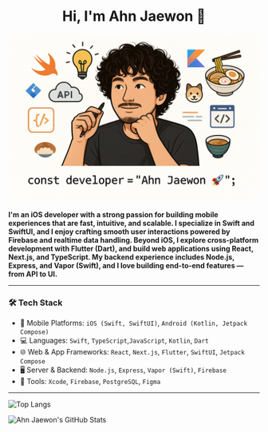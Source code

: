 <h1 align="center">Hi, I'm Ahn Jaewon 👋</h1>

<p align="center">
  <img src="https://raw.githubusercontent.com/Ahn-Jwon/Ahn-Jwon/main/ahn-jaewon-dev.png" width="600" alt="Ahn Jaewon Developer Illustration" />
</p>

<p align="left">
<b>
I'm an iOS developer with a strong passion for building mobile experiences that are fast, intuitive, and scalable.
I specialize in Swift and SwiftUI, and I enjoy crafting smooth user interactions powered by Firebase and realtime data handling.
Beyond iOS, I explore cross-platform development with Flutter (Dart), and build web applications using React, Next.js, and TypeScript.
My backend experience includes Node.js, Express, and Vapor (Swift), and I love building end-to-end features — from API to UI.
</b>
</p>


---

### 🛠️ Tech Stack

- 📱 Mobile Platforms: `iOS (Swift, SwiftUI)`, `Android (Kotlin, Jetpack Compose)`
- 💻 Languages: `Swift`, `TypeScript`,`JavaScript`, `Kotlin`, `Dart`
- 🌐 Web & App Frameworks: `React`, `Next.js`, `Flutter`, `SwiftUI`, `Jetpack Compose`
- 🖥️ Server & Backend: `Node.js`, `Express`, `Vapor (Swift)`, `Firebase`
- 🧰 Tools: `Xcode`, `Firebase`, `PostgreSQL`, `Figma`
  
---
![Top Langs](https://github-readme-stats.vercel.app/api/top-langs/?username=Ahn-Jwon&layout=compact&theme=tokyonight&count_private=true)

![Ahn Jaewon's GitHub Stats](https://github-readme-stats.vercel.app/api?username=Ahn-Jwon&show_icons=true&theme=tokyonight&count_private=true)

